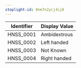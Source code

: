 ```yaml
---
stoplight-id: 0nm7n2ycj4ij0
---
```


Identifier  |  Display Value
------------|---------------
HNSS_0001   |  Ambidextrous
HNSS_0002   |  Left handed
HNSS_0003   |  Not Known
HNSS_0004   |  Right handed